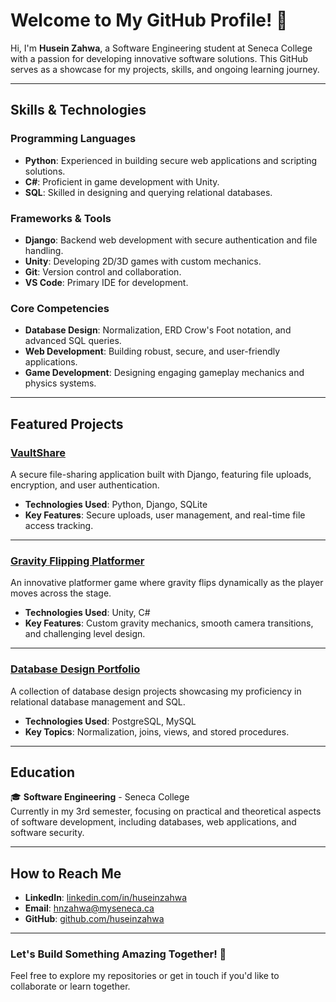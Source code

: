 # Welcome to My GitHub Profile! 👋

Hi, I'm **Husein Zahwa**, a Software Engineering student at Seneca College with a passion for developing innovative software solutions. This GitHub serves as a showcase for my projects, skills, and ongoing learning journey.

---

## Skills & Technologies

### Programming Languages
- **Python**: Experienced in building secure web applications and scripting solutions.
- **C#**: Proficient in game development with Unity.
- **SQL**: Skilled in designing and querying relational databases.

### Frameworks & Tools
- **Django**: Backend web development with secure authentication and file handling.
- **Unity**: Developing 2D/3D games with custom mechanics.
- **Git**: Version control and collaboration.
- **VS Code**: Primary IDE for development.

### Core Competencies
- **Database Design**: Normalization, ERD Crow's Foot notation, and advanced SQL queries.
- **Web Development**: Building robust, secure, and user-friendly applications.
- **Game Development**: Designing engaging gameplay mechanics and physics systems.

---

## Featured Projects

### [VaultShare](https://github.com/huseinzahwa/vaultshare)  
A secure file-sharing application built with Django, featuring file uploads, encryption, and user authentication.

- **Technologies Used**: Python, Django, SQLite
- **Key Features**: Secure uploads, user management, and real-time file access tracking.

---

### [Gravity Flipping Platformer](https://github.com/huseinzahwa/gravity-platformer)  
An innovative platformer game where gravity flips dynamically as the player moves across the stage.

- **Technologies Used**: Unity, C#
- **Key Features**: Custom gravity mechanics, smooth camera transitions, and challenging level design.

---

### [Database Design Portfolio](https://github.com/huseinzahwa/database-design)  
A collection of database design projects showcasing my proficiency in relational database management and SQL.

- **Technologies Used**: PostgreSQL, MySQL
- **Key Topics**: Normalization, joins, views, and stored procedures.

---

## Education

🎓 **Software Engineering** - Seneca College  
Currently in my 3rd semester, focusing on practical and theoretical aspects of software development, including databases, web applications, and software security.

---

## How to Reach Me

- **LinkedIn**: [linkedin.com/in/huseinzahwa](https://www.linkedin.com/in/huseinzahwa)
- **Email**: hnzahwa@myseneca.ca
- **GitHub**: [github.com/huseinzahwa](https://github.com/huseinzahwa)

---

### Let's Build Something Amazing Together! 🚀
Feel free to explore my repositories or get in touch if you'd like to collaborate or learn together.
